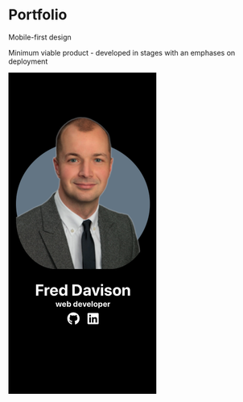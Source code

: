 # Portfolio

Mobile-first design

Minimum viable product - developed in stages with an emphases on deployment

![screenshot](./src/assets/screenshot.png)